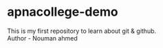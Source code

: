# apnacollege-demo
This is my first  repository to learn about git &amp; github.
<br>
Author - Nouman ahmed
